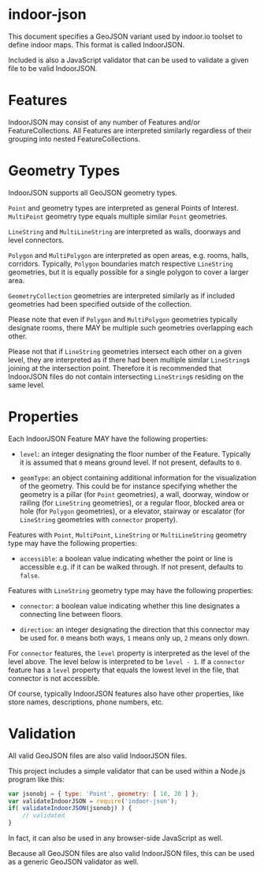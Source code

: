 indoor-json
===========

This document specifies a GeoJSON variant used by indoor.io toolset to define indoor maps. This format is called IndoorJSON.

Included is also a JavaScript validator that can be used to validate a given file to be valid IndoorJSON.

Features
==

IndoorJSON may consist of any number of Features and/or FeatureCollections. All Features are interpreted similarly regardless of their grouping into nested FeatureCollections.

Geometry Types
==

IndoorJSON supports all GeoJSON geometry types.

`Point` and geometry types are interpreted as general Points of Interest. `MultiPoint` geometry type equals multiple similar `Point` geometries.

`LineString` and `MultiLineString` are interpreted as walls, doorways and level connectors.

`Polygon` and `MultiPolygon` are interpreted as open areas, e.g. rooms, halls, corridors. Typically, `Polygon` boundaries match respective `LineString` geometries, but it is equally possible for a single polygon to cover a larger area. 

`GeometryCollection` geometries are interpreted similarly as if included geometries had been specified outside of the collection.

Please note that even if `Polygon` and `MultiPolygon` geometries typically designate rooms, there MAY be multiple such geometries overlapping each other.

Please not that if `LineString` geometries intersect each other on a given level, they are interpreted as if there had been multiple similar `LineString`s joining at the intersection point. Therefore it is recommended that IndoorJSON files do not contain intersecting `LineString`s residing on the same level.

Properties
==

Each IndoorJSON Feature MAY have the following properties:

- `level`: an integer designating the floor number of the Feature. Typically it is assumed that `0` means ground level. If not present, defaults to `0`.

- `geomType`: an object containing additional information for the visualization of the geometry. This could be for instance specifying whether the geometry is a pillar (for `Point` geometries), a wall, doorway, window or railing (for `LineString` geometries), or a regular floor, blocked area or hole (for `Polygon` geometries), or a elevator, stairway or escalator (for `LineString` geometries with `connector` property).

Features with `Point`, `MultiPoint`, `LineString` or `MultiLineString` geometry type may have the following properties:

- `accessible`: a boolean value indicating whether the point or line is accessible e.g. if it can be walked through. If not present, defaults to `false`.

Features with `LineString` geometry type may have the following properties:

- `connector`: a boolean value indicating whether this line designates a connecting line between floors. 

- `direction`: an integer designating the direction that this connector may be used for. `0` means both ways, `1` means only up, `2` means only down.

For `connector` features, the `level` property is interpreted as the level of the level above. The level below is interpreted to be `level - 1`. If a `connector` feature has a `level` property that equals the lowest level in the file, that connector is not accessible.

Of course, typically IndoorJSON features also have other properties, like store names, descriptions, phone numbers, etc.

Validation
==

All valid GeoJSON files are also valid IndoorJSON files. 

This project includes a simple validator that can be used within a Node.js program like this:

```javascript
var jsonobj = { type: 'Point', geometry: [ 10, 20 ] };
var validateIndoorJSON = require('indoor-json');
if( validateIndoorJSON(jsonobj) ) {	
    // validated       
}			      
```

In fact, it can also be used in any browser-side JavaScript as well.

Because all GeoJSON files are also valid IndoorJSON files, this can be used as a generic GeoJSON validator as well.